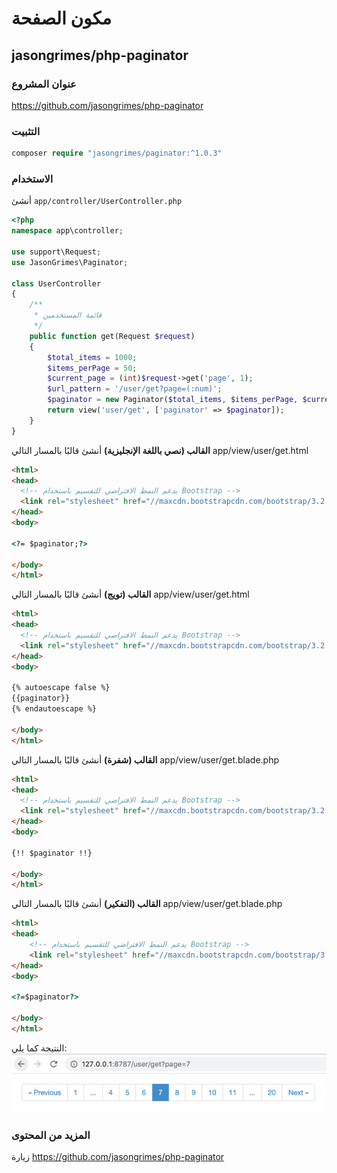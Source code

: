 # مكون الصفحة

## jasongrimes/php-paginator

### عنوان المشروع

https://github.com/jasongrimes/php-paginator

### التثبيت

```php
composer require "jasongrimes/paginator:^1.0.3"
```

### الاستخدام

أنشئ `app/controller/UserController.php`
```php
<?php
namespace app\controller;

use support\Request;
use JasonGrimes\Paginator;

class UserController
{
    /**
     * قائمة المستخدمين
     */
    public function get(Request $request)
    {
        $total_items = 1000;
        $items_perPage = 50;
        $current_page = (int)$request->get('page', 1);
        $url_pattern = '/user/get?page=(:num)';
        $paginator = new Paginator($total_items, $items_perPage, $current_page, $url_pattern);
        return view('user/get', ['paginator' => $paginator]);
    }
}
```
**القالب (نصي باللغة الإنجليزية)**
أنشئ قالبًا بالمسار التالي app/view/user/get.html
```html
<html>
<head>
  <!-- يدعم النمط الافتراضي للتقسيم باستخدام Bootstrap -->
  <link rel="stylesheet" href="//maxcdn.bootstrapcdn.com/bootstrap/3.2.0/css/bootstrap.min.css">
</head>
<body>

<?= $paginator;?>

</body>
</html>
```
**القالب (تويج)**
أنشئ قالبًا بالمسار التالي app/view/user/get.html
```html
<html>
<head>
  <!-- يدعم النمط الافتراضي للتقسيم باستخدام Bootstrap -->
  <link rel="stylesheet" href="//maxcdn.bootstrapcdn.com/bootstrap/3.2.0/css/bootstrap.min.css">
</head>
<body>

{% autoescape false %}
{{paginator}}
{% endautoescape %}

</body>
</html>
```
**القالب (شفرة)**
أنشئ قالبًا بالمسار التالي app/view/user/get.blade.php
```html
<html>
<head>
  <!-- يدعم النمط الافتراضي للتقسيم باستخدام Bootstrap -->
  <link rel="stylesheet" href="//maxcdn.bootstrapcdn.com/bootstrap/3.2.0/css/bootstrap.min.css">
</head>
<body>

{!! $paginator !!}

</body>
</html>
```
**القالب (التفكير)**
أنشئ قالبًا بالمسار التالي app/view/user/get.blade.php
```html
<html>
<head>
    <!-- يدعم النمط الافتراضي للتقسيم باستخدام Bootstrap -->
    <link rel="stylesheet" href="//maxcdn.bootstrapcdn.com/bootstrap/3.2.0/css/bootstrap.min.css">
</head>
<body>

<?=$paginator?>

</body>
</html>
```

النتيجة كما يلي:
![](../../assets/img/paginator.png)

### المزيد من المحتوى

زيارة https://github.com/jasongrimes/php-paginator

